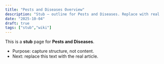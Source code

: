 ```yaml
---
title: "Pests and Diseases Overview"
description: "Stub — outline for Pests and Diseases. Replace with real content."
date: "2025-10-04"
draft: true
tags: ["stub","wiki"]
---
```

This is a **stub** page for **Pests and Diseases**. 

- Purpose: capture structure, not content.
- Next: replace this text with the real article.
